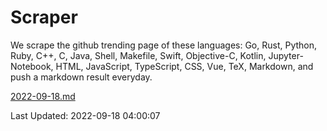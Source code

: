 # Scraper

We scrape the github trending page of these languages: Go, Rust, Python, Ruby, C++, C, Java, Shell, Makefile, Swift, Objective-C, Kotlin, Jupyter-Notebook, HTML, JavaScript, TypeScript, CSS, Vue, TeX, Markdown, and push a markdown result everyday.

[2022-09-18.md](https://github.com/yangwenmai/github-trending-backup/blob/master/2022-09-18.md)

Last Updated: 2022-09-18 04:00:07